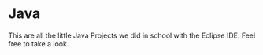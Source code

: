 # Java
This are all the little Java Projects we did in school with the Eclipse IDE. Feel free to take a look.

